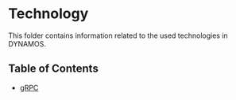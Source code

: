 # Technology
This folder contains information related to the used technologies in DYNAMOS.

## Table of Contents
- [gRPC](./gRPC.md)